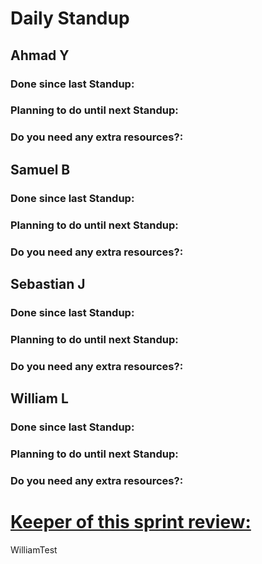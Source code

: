 # Daily Standup

## Ahmad Y

### Done since last Standup:



### Planning to do until next Standup:



### Do you need any extra resources?:



## Samuel B

### Done since last Standup:



### Planning to do until next Standup:



### Do you need any extra resources?:



## Sebastian J

### Done since last Standup:



### Planning to do until next Standup:



### Do you need any extra resources?:



## William L

### Done since last Standup:



### Planning to do until next Standup:



### Do you need any extra resources?:



# **<u>Keeper of this sprint review:</u>**

WilliamTest

